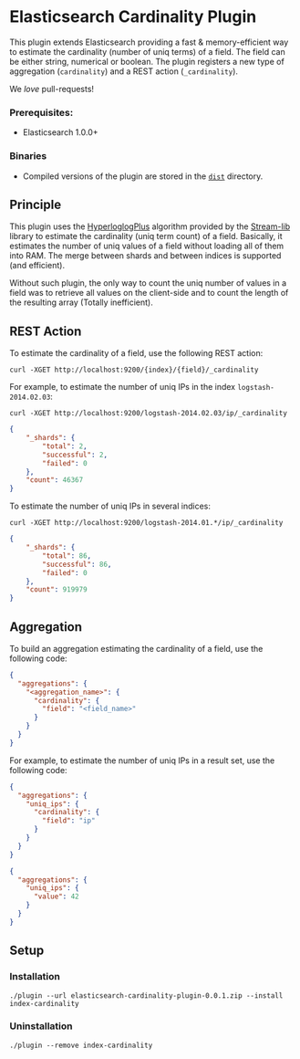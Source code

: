 Elasticsearch Cardinality Plugin
===================================

This plugin extends Elasticsearch providing a fast & memory-efficient way to estimate the cardinality (number of uniq terms) of a field. The field can be either string, numerical or boolean. The plugin registers a new type of aggregation (`cardinality`) and a REST action (`_cardinality`).

We _love_ pull-requests!

### Prerequisites:

 - Elasticsearch 1.0.0+

### Binaries

 - Compiled versions of the plugin are stored in the [`dist`](https://github.com/algolia/elasticsearch-cardinality-plugin/tree/master/dist) directory.

## Principle

This plugin uses the [HyperloglogPlus](http://research.google.com/pubs/pub40671.html) algorithm provided by the [Stream-lib](https://github.com/addthis/stream-lib) library to estimate the cardinality (uniq term count) of a field. Basically, it estimates the number of uniq values of a field without loading all of them into RAM. The merge between shards and between indices is supported (and efficient).

Without such plugin, the only way to count the uniq number of values in a field was to retrieve all values on the client-side and to count the length of the resulting array (Totally inefficient).

## REST Action

To estimate the cardinality of a field, use the following REST action:

```
curl -XGET http://localhost:9200/{index}/{field}/_cardinality
```

For example, to estimate the number of uniq IPs in the index `logstash-2014.02.03`:

```
curl -XGET http://localhost:9200/logstash-2014.02.03/ip/_cardinality
```

```json
{
	"_shards": {
		"total": 2,
		"successful": 2,
		"failed": 0
	},
	"count": 46367
}
```

To estimate the number of uniq IPs in several indices:

```
curl -XGET http://localhost:9200/logstash-2014.01.*/ip/_cardinality
```

```json
{
	"_shards": {
		"total": 86,
		"successful": 86,
		"failed": 0
	},
	"count": 919979
}
```


## Aggregation

To build an aggregation estimating the cardinality of a field, use the following code:

```json
{
  "aggregations": {
    "<aggregation_name>": {
      "cardinality": {
        "field": "<field_name>"
      }
    }
  }
}
```

For example, to estimate the number of uniq IPs in a result set, use the following code:

```json
{
  "aggregations": {
    "uniq_ips": {
      "cardinality": {
        "field": "ip"
      }
    }
  }
}
```

```json
{
  "aggregations": {
    "uniq_ips": {
      "value": 42
    }
  }
}
```

## Setup

### Installation 

    ./plugin --url elasticsearch-cardinality-plugin-0.0.1.zip --install index-cardinality

### Uninstallation

    ./plugin --remove index-cardinality

